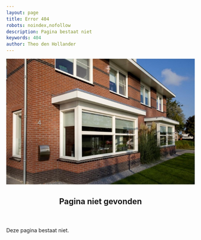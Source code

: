 ```yaml
---
layout: page
title: Error 404
robots: noindex,nofollow
description: Pagina bestaat niet
keywords: 404
author: Theo den Hollander
---
```

<article class="blog full">
    <div class="image">
        <img src="/img/kozijnen.jpg" alt="Header aypen">
    </div>
    <!-- Inner -->
    <div class="inner">
        <header>
        <h1>Pagina niet gevonden</h1>
        </header>
      	<p>Deze pagina bestaat niet.
      	</p>
      	<br/>
   </div>
</article>